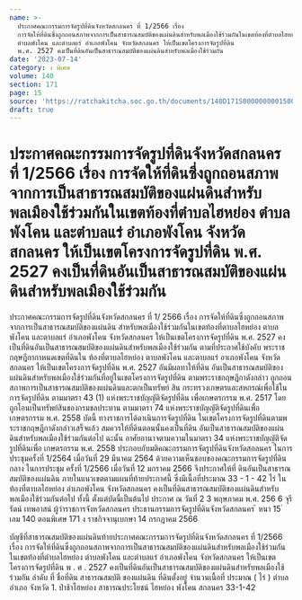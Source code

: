 ```yaml
---
name: >-
  ประกาศคณะกรรมการจัดรูปที่ดินจังหวัดสกลนคร ที่ 1/2566 เรื่อง
  การจัดให้ที่ดินซึ่งถูกถอนสภาพจากการเป็นสาธารณสมบัติของแผ่นดินสำหรับพลเมืองใช้ร่วมกันในเขตท้องที่ตำบลไฮหย่อง
  ตำบลพังโคน และตำบลแร่ อำเภอพังโคน จังหวัดสกลนคร ให้เป็นเขตโครงการจัดรูปที่ดิน
  พ.ศ. 2527 คงเป็นที่ดินอันเป็นสาธารณสมบัติของแผ่นดินสำหรับพลเมืองใช้ร่วมกัน
date: '2023-07-14'
category: ง พิเศษ
volume: 140
section: 171
page: 15
source: 'https://ratchakitcha.soc.go.th/documents/140D171S0000000001500.pdf'
draft: true
---
```


# ประกาศคณะกรรมการจัดรูปที่ดินจังหวัดสกลนคร ที่ 1/2566 เรื่อง การจัดให้ที่ดินซึ่งถูกถอนสภาพจากการเป็นสาธารณสมบัติของแผ่นดินสำหรับพลเมืองใช้ร่วมกันในเขตท้องที่ตำบลไฮหย่อง ตำบลพังโคน และตำบลแร่ อำเภอพังโคน จังหวัดสกลนคร ให้เป็นเขตโครงการจัดรูปที่ดิน พ.ศ. 2527 คงเป็นที่ดินอันเป็นสาธารณสมบัติของแผ่นดินสำหรับพลเมืองใช้ร่วมกัน

ประกาศคณะกรรมการจัดรูปที่ดินจังหวัดสกลนคร ที่ 1/ 2566 เรื่อง การจัดให้ที่ดินซึ่งถูกถอนสภาพจากการเป็นสาธารณสมบัติของแผ่นดิน สำหรับพลเมืองใช้ร่วมกันในเขตท้องที่ตาบลไฮหย่อง ตาบลพังโคน และตาบลแร่ อำเภอพังโคน จังหวัดสกลนคร ให้เป็นเขตโครงการจัดรูปที่ดิน พ.ศ. 2527 คงเป็นที่ดินอันเป็นสาธารณสมบัติของแผ่นดินสำหรับพลเมืองใช้ร่วมกัน ตามที่ประกาศใช้บังคับ พระราชกฤษฎีกากาหนดเขตที่ดินใน ท้องที่ตาบลไฮหย่อง ตาบลพังโคน และตาบลแร่ อาเภอพังโคน จังหวัดสกลนคร ให้เป็นเขตโครงการจัดรูปที่ดิน พ.ศ. 2527 อันมีผลทาให้ที่ดิน อันเป็นสาธารณสมบัติของแผ่นดินสำหรับพลเมืองใช้ร่วมกันที่อยู่ในเขตโครงการจัดรูปที่ดิน ตามพระราชกฤษฎีกาดังกล่าว ถูกถอนสภาพการเป็นสาธารณสมบัติของแผ่นดินและตกเป็นทรัพย์ สิน กระทรวงเกษตรและสหกรณ์เพื่อใช้ในการจัดรูปที่ดิน ตามมาตรา 43 (1) แห่งพระราชบัญญัติจัดรูปที่ดิน เพื่อเกษตรกรรม พ.ศ. 2517 โดยถูกโอนเป็นทรัพย์สินของกรมชลประทาน ตามมาตรา 74 แห่งพระราชบัญญัติจัดรูปที่ดินเพื่อเกษตรกรรม พ.ศ. 2558 บัดนี้ ทางราชการได้ดาเนินการจัดรูปที่ดิน ในเขตโครงการจัดรูปที่ดินตามพระราชกฤษฎีกาดังกล่าวเสร็จแล้ว สมควรให้ที่ดินตอนนั้นคงเป็นที่ดิน อันเป็นสาธารณสมบัติของแผ่นดินสำหรับพลเมืองใช้ร่วมกันต่อไป ฉะนั้น อาศัยอานาจตามความในมาตรา 34 แห่งพระราชบัญญัติจัดรูปที่ดินเพื่อ เกษตรกรรม พ.ศ. 2558 ประกอบกับมติคณะกรรมการจัดรูปที่ดินจังหวัดสกลนคร ในการประชุมครั้งที่ 1/2564 เมื่อวันที่ 29 มีนาคม 2564 ด้วยความเห็นชอบของคณะกรรมการจัดรูปที่ดินกลาง ในการประชุม ครั้งที่ 1/2566 เมื่อวันที่ 12 มกราคม 2566 จึงประกาศให้ที่ ดินอันเป็นสาธารณสมบัติของแผ่นดิน ภายในแนวเขตตามแผนที่ท้ายประกาศนี้ ซึ่งมีเนื้อที่ประมาณ 33 - 1 - 42 ไร่ ในท้องที่ตาบลไฮหย่อง อำเภอพังโคน จังหวัดสกลนคร คงเป็นที่ดินสาธารณสมบัติของแผ่นดินสำหรับพลเมืองใช้ร่วมกันต่อไป ทั้งนี้ ตั้งแต่บัดนี้เป็นต้นไป ประกาศ ณ วันที่ 2 3 พฤษภาคม พ.ศ. 256 6 จุรีรัตน์ เทพอาสน์ ผู้ว่าราชการจังหวัดสกลนคร ประธานกรรมการจัดรูปที่ดินจังหวัดสกลนคร ้ หนา 15 ่ เลม 140 ตอนพิเศษ 171 ง ราชกิจจานุเบกษา 14 กรกฎาคม 2566



บัญชีที่สาธารณสมบัติของแผ่นดินท้ายประกาศคณะกรรมการจัดรูปที่ดินจังหวัดสกลนคร ที่ 1/2566 เรื่อง การจัดให้ที่ดินซึ่งถูกถอนสภาพจากการเป็นสาธารณสมบัติของแผ่นดินสําหรับพลเมืองใช้ร่วมกัน ในเขตท้องที่ตําบลไฮหย่อง ตําบลพังโคน และตําบลแร่ อําเภอพังโคน จังหวัดสกลนคร ให้เป็นเขต โครงการจัดรูปที่ดิน พ . ศ . 2527 คงเป็นที่ดินอันเป็นสาธารณสมบัติของแผ่นดินสําหรับพลเมืองใช้ร่วมกัน ลําดับ ที่ ชื่อที่ดิน สาธารณสมบัติ ของแผ่นดิน ที่ดินตั้งอยู่ จํานวนเนื้อที่ ประมาณ ( ไร่ ) ตําบล อําเภอ จังหวัด 1. ป่าช้าไฮหย่อง สาธารณประโยชน์ ไฮหย่อง พังโคน สกลนคร 33-1-42
